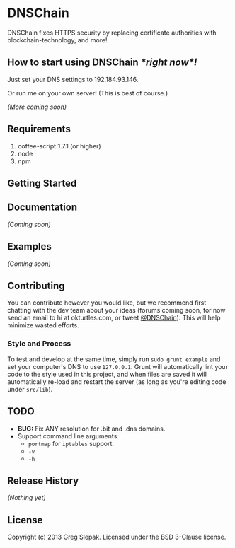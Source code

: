 # DNSChain
<!-- # DNSChain [![Build Status](https://secure.travis-ci.org/okTurtles/dnschain.png?branch=master)](http://travis-ci.org/okTurtles/dnschain) -->

DNSChain fixes HTTPS security by replacing certificate authorities with blockchain-technology, and more!

## How to start using DNSChain _\*right now\*!_

Just set your DNS settings to 192.184.93.146.

Or run me on your own server! (This is best of course.)

_(More coming soon)_

## Requirements

1. coffee-script 1.7.1 (or higher)
2. node
3. npm

## Getting Started
<!-- Install the module with: `npm install dnschain`

```javascript
var dnschain = require('dnschain');
dnschain.awesome(); // "awesome"
```
 -->
## Documentation
_(Coming soon)_

## Examples
_(Coming soon)_

## Contributing

You can contribute however you would like, but we recommend first chatting with the dev team about your ideas (forums coming soon, for now send an email to hi at okturtles.com, or tweet [@DNSChain](https://twitter.com/dnschain)). This will help minimize wasted efforts.

### Style and Process

To test and develop at the same time, simply run `sudo grunt example` and set your computer's DNS to use `127.0.0.1`. Grunt will automatically lint your code to the style used in this project, and when files are saved it will automatically re-load and restart the server (as long as you're editing code under `src/lib`).

## TODO

- __BUG:__ Fix ANY resolution for .bit and .dns domains.
- Support command line arguments
    - `portmap` for `iptables` support.
    - `-v`
    - `-h`

## Release History
_(Nothing yet)_

## License
Copyright (c) 2013 Greg Slepak. Licensed under the BSD 3-Clause license.
